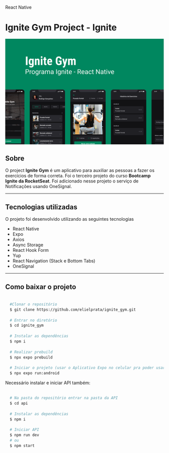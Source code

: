 React Native

# **Ignite Gym Project - Ignite**

![Capa, Project presentation image](/Images.README/Capa.png)

## Sobre

O project **Ignite Gym** é um aplicativo para auxiliar as pessoas a fazer os exercícios de forma correta. Foi o terceiro projeto do curso **Bootcamp Ignite da RocketSeat**. Foi adicionado nesse projeto o serviço de Notificações usando OneSignal.

---

## Tecnologias utilizadas

O projeto foi desenvolvido utilizando as seguintes tecnologias

- React Native
- Expo
- Axios
- Async Storage
- React Hook Form
- Yup
- React Navigation (Stack e Bottom Tabs)
- OneSignal

---

## Como baixar o projeto

```bash

  #Clonar o repositório
  $ git clone https://github.com/elielprata/ignite_gym.git

  # Entrar no diretório
  $ cd ignite_gym

  # Instalar as dependências
  $ npm i
  
  # Realizar prebuild
  $ npx expo prebuild

  # Iniciar o projeto (usar o Aplicativo Expo no celular pra poder usar)
  $ npx expo run:android

```

Necessário instalar e iniciar API também:

```bash

  # Na pasta do repositório entrar na pasta da API
  $ cd api

  # Instalar as dependências
  $ npm i

  # Iniciar API
  $ npm run dev
  # ou
  $ npm start

```
